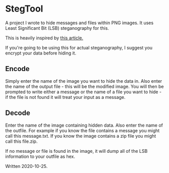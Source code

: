 # StegTool
A project I wrote to hide messages and files within PNG images.
It uses Least Significant Bit (LSB) steganography for this.

This is heavily inspired by [this article.](https://medium.com/swlh/lsb-image-steganography-using-python-2bbbee2c69a2)

If you're going to be using this for actual steganography, I suggest you encrypt your data before hiding it.

## Encode
Simply enter the name of the image you want to hide the data in.
Also enter the name of the output file - this will be the modified image.
You will then be prompted to write either a message or the name of a file you want to hide - if the file is not found it will treat your input as a message.

## Decode
Enter the name of the image containing hidden data.
Also enter the name of the outfile.
For example if you know the file contains a message you might call this message.txt.
If you know the image contains a zip file you might call this file.zip.

If no message or file is found in the image, it will dump all of the LSB information to your outfile as hex.

Written 2020-10-25.
